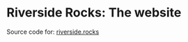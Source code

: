 Riverside Rocks: The website
=================
Source code for:
[riverside.rocks](https://riverside.rocks)
